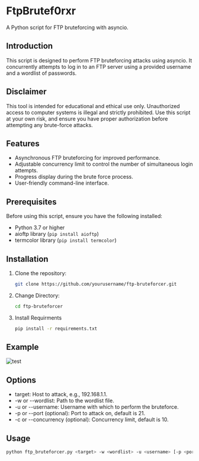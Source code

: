 # FtpBrutef0rxr

A Python script for FTP bruteforcing with asyncio.

## Introduction

This script is designed to perform FTP bruteforcing attacks using asyncio. It concurrently attempts to log in to an FTP server using a provided username and a wordlist of passwords.

## Disclaimer

This tool is intended for educational and ethical use only. Unauthorized access to computer systems is illegal and strictly prohibited. Use this script at your own risk, and ensure you have proper authorization before attempting any brute-force attacks.

## Features

- Asynchronous FTP bruteforcing for improved performance.
- Adjustable concurrency limit to control the number of simultaneous login attempts.
- Progress display during the brute force process.
- User-friendly command-line interface.

## Prerequisites

Before using this script, ensure you have the following installed:

- Python 3.7 or higher
- aioftp library (`pip install aioftp`)
- termcolor library (`pip install termcolor`)

## Installation

1. Clone the repository:
   
   ```bash
   git clone https://github.com/yourusername/ftp-bruteforcer.git
3. Change Directory:
   
   ```bash
   cd ftp-bruteforcer
5. Install Requirments
   
    ```bash
   pip install -r requirements.txt

## Example
![test](https://github.com/CyberMaxGuardian/FtpBrutef0rxr/assets/143591496/64126331-551e-4384-8384-22d61a02c5c6)

    
## Options
- target: Host to attack, e.g., 192.168.1.1.
- -w or --wordlist: Path to the wordlist file.
- -u or --username: Username with which to perform the bruteforce.
- -p or --port (optional): Port to attack on, default is 21.
- -c or --concurrency (optional): Concurrency limit, default is 10.

## Usage
   ```bash
   python ftp_bruteforcer.py <target> -w <wordlist> -u <username> [-p <port>] [-c <concurrency>]

